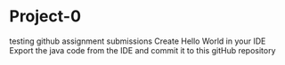 # Project-0
testing github assignment submissions
Create Hello World in your IDE
Export the java code from the IDE and commit it to this gitHub repository

